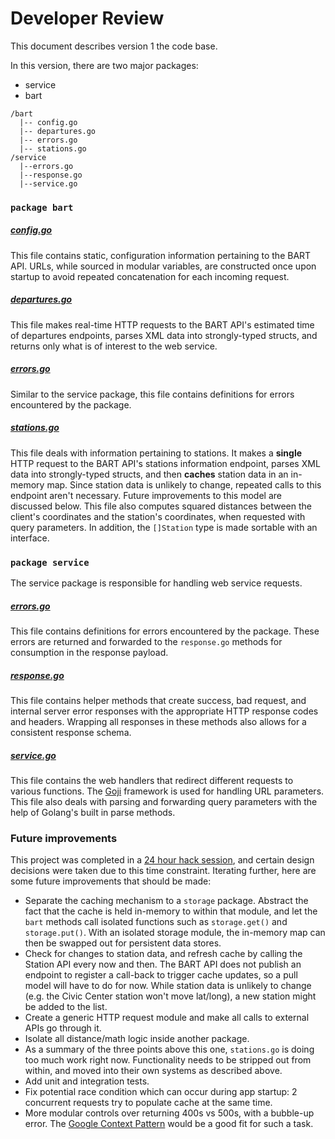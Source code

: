 # Developer Review

This document describes version 1 the code base.

In this version, there are two major packages:

* service
* bart

```text
/bart
  |-- config.go
  |-- departures.go
  |-- errors.go
  |-- stations.go
/service
  |--errors.go
  |--response.go
  |--service.go
```

### `package bart`

##### [config.go](../bart/config.go)

This file contains static, configuration information pertaining to the BART API. URLs, while sourced in modular variables, are constructed once upon startup to avoid repeated concatenation for each incoming request.

##### [departures.go](../bart/departures.go)

This file makes real-time HTTP requests to the BART API's estimated time of departures endpoints, parses XML data into strongly-typed structs, and returns only what is of interest to the web service.

##### [errors.go](../bart/errors.go)

Similar to the service package, this file contains definitions for errors encountered by the package.

##### [stations.go](../bart/stations.go)

This file deals with information pertaining to stations. It makes a **single** HTTP request to the BART API's stations information endpoint, parses XML data into strongly-typed structs, and then **caches** station data in an in-memory map. Since station data is unlikely to change, repeated calls to this endpoint aren't necessary. Future improvements to this model are discussed below. This file also computes squared distances between the client's coordinates and the station's coordinates, when requested with query parameters. In addition, the `[]Station` type is made sortable with an interface.

### `package service`

The service package is responsible for handling web service requests.

##### [errors.go](../service/errors.go)

This file contains definitions for errors encountered by the package. These errors are returned and forwarded to the `response.go` methods for consumption in the response payload.

##### [response.go](../service/response.go)

This file contains helper methods that create success, bad request, and internal server error responses with the appropriate HTTP response codes and headers. Wrapping all responses in these methods also allows for a consistent response schema.

##### [service.go](../service/service.go)

This file contains the web handlers that redirect different requests to various functions. The [Goji](http://goji.io/) framework is used for handling URL parameters. This file also deals with parsing and forwarding query parameters with the help of Golang's built in parse methods.

### Future improvements

This project was completed in a [24 hour hack session](https://github.com/vermagav/next-bart/commits/master), and certain design decisions were taken due to this time constraint. Iterating further, here are some future improvements that should be made:

* Separate the caching mechanism to a `storage` package. Abstract the fact that the cache is held in-memory to within that module, and let the `bart` methods call isolated functions such as `storage.get()` and `storage.put()`. With an isolated storage module, the in-memory map can then be swapped out for persistent data stores.
* Check for changes to station data, and refresh cache by calling the Station API every now and then. The BART API does not publish an endpoint to register a call-back to trigger cache updates, so a pull model will have to do for now. While station data is unlikely to change (e.g. the Civic Center station won't move lat/long), a new station might be added to the list.
* Create a generic HTTP request module and make all calls to external APIs go through it.
* Isolate all distance/math logic inside another package.
* As a summary of the three points above this one, `stations.go` is doing too much work right now. Functionality needs to be stripped out from within, and moved into their own systems as described above.
* Add unit and integration tests.
* Fix potential race condition which can occur during app startup: 2 concurrent requests try to populate cache at the same time.
* More modular controls over returning 400s vs 500s, with a bubble-up error. The [Google Context Pattern](https://blog.golang.org/context) would be a good fit for such a task.
